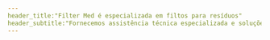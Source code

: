 ```yaml
---
header_title:"Filter Med é especializada em filtos para resíduos"
header_subtitle:"Fornecemos assistência técnica especializada e soluções de filtragem para ajudar sua aplicação a ter um desempenho ideal e fornecer a vantagem necessária em seu setor."
---
```


